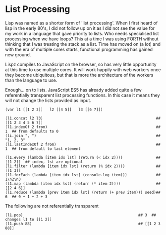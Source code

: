 # List Processing

Lisp was named as a shorter form of 'list processing'. When I first heard of lisp in the early 80's, I did not follow up on it as I did not see the value for my work in a language that gave priority to lists. Who needs specialised list processing when we have loops? This at a time I was using FORTH without thinking that I was treating the stack as a list. Time has moved on (a lot) and with the era of multiple cores starts, functional programming has gained new ground.

Lispz compiles to JavaScript on the browser, so has very little opportunity at this time to use multiple cores. It will work happily with web workers once they become ubiquitous, but that is more the architecture of the workers than the language to use.

Enough... on to lists. JavaScript ES5 has already added quite a few referentially transparent list processing functions. In this case it means they will not change the lists provided as input.

    (var l1 [[1 2 3]]   l2 [[4 5]]   l3 [[6 7]])
    
    (l1.concat l2 l3)                                                   ## [[1 2 3 4 5 6 7]]
    (l1.indexOf 2 from)                                                 ## 1  ## from defaults to 0
    (li.join ", ")                                                      ## "1, 2, 3"
    (li.lastIndexOf 2 from)                                             ## 1  ## from default to last element
    
    (l1.every (lambda [item idx lst] (return (< idx 2))))               ## [[1 2]]  ## index, lst are optional
    (l1.filter (lambda [item idx lst] (return (% idx 2))))              ## [[1 3]]
    (l1.forEach (lambda [item idx lst] (console.log item)))             ## 1\n2\n3
    (l1.map (lambda [item idx lst] (return (* item 2))))                ## [[2 4 6]]
    (l1.reduce (lambda [prev item idx lst] (return (+ prev item))) seed)## 6  ## 0 + 1 + 2 + 3
    
The following are not referentially transparent

    (l1.pop)                                                    ## 3  ## changes l1 to [[1 2]]
    (l1.push 88)                                                ## [[1 2 3 88]]
    
